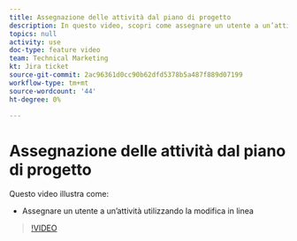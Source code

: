 ```yaml
---
title: Assegnazione delle attività dal piano di progetto
description: In questo video, scopri come assegnare un utente a un’attività utilizzando la modifica in linea
topics: null
activity: use
doc-type: feature video
team: Technical Marketing
kt: Jira ticket
source-git-commit: 2ac96361d0cc90b62dfd5378b5a487f889d07199
workflow-type: tm+mt
source-wordcount: '44'
ht-degree: 0%

---
```


# Assegnazione delle attività dal piano di progetto

Questo video illustra come:

* Assegnare un utente a un’attività utilizzando la modifica in linea

>[!VIDEO](https://video.tv.adobe.com/v/335092/?quality=12)